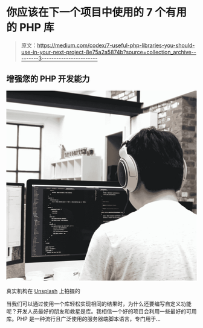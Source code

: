 # 你应该在下一个项目中使用的 7 个有用的 PHP 库

> 原文：<https://medium.com/codex/7-useful-php-libraries-you-should-use-in-your-next-project-8e75a2a5874b?source=collection_archive---------3----------------------->

## 增强您的 PHP 开发能力

![](img/44ddff03f06f8640620517e342cdbd92.png)

真实机构在 [Unsplash](https://unsplash.com/s/photos/programming?utm_source=unsplash&utm_medium=referral&utm_content=creditCopyText) 上拍摄的

当我们可以通过使用一个库轻松实现相同的结果时，为什么还要编写自定义功能呢？开发人员最好的朋友和救星是库。我相信一个好的项目会利用一些最好的可用库。PHP 是一种流行且广泛使用的服务器端脚本语言，专门用于…